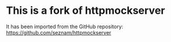 # This is a fork of httpmockserver

It has been imported from the GitHub repository: https://github.com/seznam/httpmockserver
